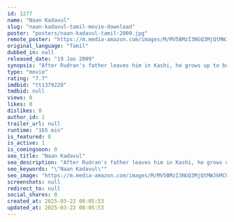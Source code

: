 ```yaml
---
id: 1277
name: "Naan Kadavul"
slug: "naan-kadavul-tamil-movie-download"
poster: "posters/naan-kadavul-tamil-2009.jpg"
remote_poster: "https://m.media-amazon.com/images/M/MV5BMzI3NGQ3MjQtMWJkMC00ZGZmLWIxMjUtMzZkNDQzNWNhZDIzXkEyXkFqcGc@._V1_SX300.jpg"
original_language: "Tamil"
dubbed_in: null
released_date: "19 Jan 2009"
synopsis: "After Rudran's father leaves him in Kashi, he grows up to be an Aghori. However, when his family gets him back home, he faces problems adjusting to the city lifestyle."
type: "movie"
rating: "7.7"
imdbid: "tt1379228"
tmdbid: null
views: 0
likes: 0
dislikes: 0
author_id: 1
trailer_url: null
runtime: "165 min"
is_featured: 0
is_active: 1
is_comingsoon: 0
seo_title: "Naan Kadavul"
seo_description: "After Rudran's father leaves him in Kashi, he grows up to be an Aghori. However, when his family gets him back home, he faces problems adjusting to the city lifestyle."
seo_keywords: "\"Naan Kadavul\""
seo_image: "https://m.media-amazon.com/images/M/MV5BMzI3NGQ3MjQtMWJkMC00ZGZmLWIxMjUtMzZkNDQzNWNhZDIzXkEyXkFqcGc@._V1_SX300.jpg"
screenshots: null
redirect_to: null
social_shares: 0
created_at: 2025-03-22 08:05:53
updated_at: 2025-03-22 08:05:53
---
```


